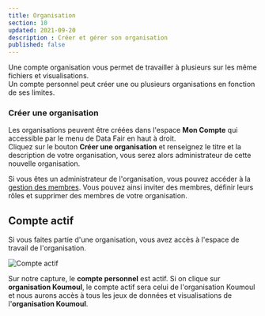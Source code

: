 ```yaml
---
title: Organisation
section: 10
updated: 2021-09-20
description : Créer et gérer son organisation
published: false
---
```

Une compte organisation vous permet de travailler à plusieurs sur les même fichiers et visualisations.  
Un compte personnel peut créer une ou plusieurs organisations en fonction de ses limites.

### Créer une organisation

Les organisations peuvent être créées dans l'espace **Mon Compte** qui accessible par le menu de Data Fair en haut à droit.  
Cliquez sur le bouton **Créer une organisation** et renseignez le titre et la description de votre organisation, vous serez alors administrateur de cette nouvelle organisation.

Si vous êtes un administrateur de l'organisation, vous pouvez accéder à la [gestion des membres](./user-guide/members). Vous pouvez ainsi inviter des membres, définir leurs rôles et supprimer des membres de votre organisation.

## Compte actif

Si vous faites partie d'une organisation, vous avez accès à l'espace de travail de l'organisation.

![Compte actif](./images/user-guide/organisation-menu.jpg)

Sur notre capture, le **compte personnel** est actif.
Si on clique sur **organisation Koumoul**, le compte actif sera celui de l'organisation Koumoul et nous aurons accès à tous les jeux de données et visualisations de l'**organisation Koumoul**.
